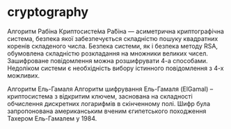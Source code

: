 # cryptography

Алгоритм Рабіна
Криптосисте́ма Ра́біна — асиметрична криптографічна система, безпека якої забезпечується складністю пошуку квадратних коренів складеного числа. Безпека системи, як і безпека методу RSA, обумовлена складністю розкладання на множники великих чисел. Зашифроване повідомлення можна розшифрувати 4-а способами. Недоліком системи є необхідність вибору істинного повідомлення з 4-х можливих.


Алгоритм Ель-Гамаля
Алгоритм шифрування Ель-Гамаля (ElGamal) – криптосистема з відкритим
ключем, заснована на складності обчислення дискретних логарифмів в
скінченному полі. Шифр була запропонована американським вченим
єгипетського походження Тахером Ель-Гамалем у 1984.
